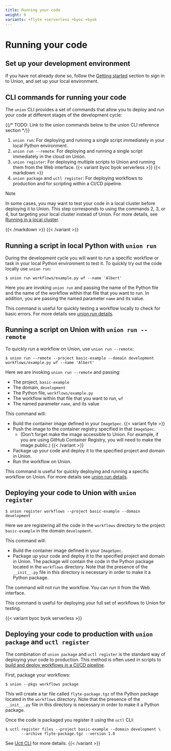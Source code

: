 ```yaml
---
title: Running your code
weight: 9
variants: +flyte +serverless +byoc +byok
---
```


# Running your code

## Set up your development environment

If you have not already done so, follow the [Getting started](../getting-started/index.md) section to sign in to Union, and set up your local environment.

## CLI commands for running your code

The `union` CLI provides a set of commands that allow you to deploy and run your code at different stages of the development cycle:

{{/* TODO: Link to the union commands below to the union CLI reference section */}}

1. `union run`: For deploying and running a single script immediately in your local Python environment.
2. `union run --remote`: For deploying and running a single script immediately in the cloud on Union.
3. `union register`: For deploying multiple scripts to Union and running them from the Web interface.
{{< variant byoc byok serverless >}}
{{< markdown >}}
4. `union package` and `uctl register`: For deploying workflows to production and for scripting within a CI/CD pipeline.

> [!NOTE]
> In some cases, you may want to test your code in a local cluster before deploying it to Union.
> This step corresponds to using the commands 2, 3, or 4, but targeting your local cluster instead of Union.
> For more details, see [Running in a local cluster](./running-in-a-local-cluster.md).

{{< /markdown >}}
{{< /variant >}}

## Running a script in local Python with `union run`

During the development cycle you will want to run a specific workflow or task in your local Python environment to test it.
To quickly try out the code locally use `union run`:

```shell
$ union run workflows/example.py wf --name 'Albert'
```

Here you are invoking `union run` and passing the name of the Python file and the name of the workflow within that file that you want to run.
In addition, you are passing the named parameter `name` and its value.

This command is useful for quickly testing a workflow locally to check for basic errors.
For more details see [union run details](./details-of-union-run.md).

## Running a script on Union with `union run --remote`

To quickly run a workflow on Union, use `union run --remote`:

```shell
$ union run --remote --project basic-example --domain development workflows/example.py wf --name 'Albert'
```

Here we are invoking `union run --remote` and passing:
* The project, `basic-example`
* The domain, `development`
* The Python file, `workflows/example.py`
* The workflow within that file that you want to run, `wf`
* The named parameter `name`, and its value

This command will:
* Build the container image defined in your `ImageSpec`.
{{< variant flyte >}}
* Push the image to the container registry specified in that `ImageSpec`.
  * (Don't forget make the image accessible to Union. For example, if you are using GitHub Container Registry, you will need to make the image public.)
{{< /variant >}}
* Package up your code and deploy it to the specified project and domain in Union.
* Run the workflow on Union.

This command is useful for quickly deploying and running a specific workflow on Union.
For more details see [union run details](./details-of-union-run.md).

## Deploying your code to Union with `union register`

```shell
$ union register workflows --project basic-example --domain development
```

Here we are registering all the code in the `workflows` directory to the project `basic-example` in the domain `development`.

This command will:
* Build the container image defined in your `ImageSpec`.
* Package up your code and deploy it to the specified project and domain in Union.
  The package will contain the code in the Python package located in the `workflows` directory.
  Note that the presence of the `__init__.py` file in this directory is necessary in order to make it a Python package.

The command will not run the workflow. You can run it from the Web interface.

This command is useful for deploying your full set of workflows to Union for testing.

{{< variant byoc byok serverless >}}

## Deploying your code to production with `union package` and `uctl register`

The combination of `union package` and `uctl register` is the standard way of deploying your code to production.
This method is often used in scripts to [build and deploy workflows in a CI/CD pipeline](./ci-cd-deployment.md).

First, package your workflows:

```shell
$ union --pkgs workflows package
```

This will create a tar file called `flyte-package.tgz` of the Python package located in the `workflows` directory.
Note that the presence of the `__init__.py` file in this directory is necessary in order to make it a Python package.

Once the code is packaged you register it using the `uctl` CLI:

```shell
$ uctl register files --project basic-example --domain development \
       --archive flyte-package.tgz --version 1.0
```

See [Uctl CLI](../../api-reference/uctl-cli/index.md) for more details.
{{< /variant >}}
